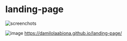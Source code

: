 # landing-page
![screenchots](https://user-images.githubusercontent.com/99470227/191951349-c286c875-3429-4a99-8ebf-7abb55316843.png)

![image](https://user-images.githubusercontent.com/99470227/191951449-97d22906-5077-41ad-99e8-c578ceba9f36.png)
https://damilolaabiona.github.io/landing-page/
